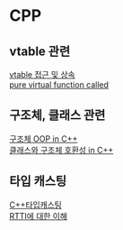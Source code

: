 # CPP

## vtable 관련
[vtable 접근 및 상속](https://github.com/seowooyoung119/CPP/tree/main/vtable%EC%97%90%20%EB%8C%80%ED%95%B4/vtable%EC%97%90%20%EB%8C%80%ED%95%B4) <br>
[pure virtual function called](https://github.com/seowooyoung119/CPP/tree/main/%EC%88%9C%EC%88%98%EA%B0%80%EC%83%81%ED%95%A8%EC%88%98%EC%98%A4%EB%B2%84%EB%9D%BC%EC%9D%B4%EB%93%9C%ED%85%8C%EC%8A%A4%ED%8A%B8/%EC%88%9C%EC%88%98%EA%B0%80%EC%83%81%ED%95%A8%EC%88%98%EC%98%A4%EB%B2%84%EB%9D%BC%EC%9D%B4%EB%93%9C%ED%85%8C%EC%8A%A4%ED%8A%B8) <br>

## 구조체, 클래스 관련
[구조체 OOP in C++](https://github.com/seowooyoung119/CPP/tree/main/%EA%B5%AC%EC%A1%B0%EC%B2%B4%20OOP/%EA%B5%AC%EC%A1%B0%EC%B2%B4%20OOP)<br>
[클래스와 구조체 호환성 in C++](https://github.com/seowooyoung119/CPP/tree/main/%EA%B5%AC%EC%A1%B0%EC%B2%B4%20%ED%81%B4%EB%9E%98%EC%8A%A4%20OOP%20%ED%98%B8%ED%99%98%EC%84%B1/%EA%B5%AC%EC%A1%B0%EC%B2%B4%20%ED%81%B4%EB%9E%98%EC%8A%A4%20OOP%20%ED%98%B8%ED%99%98%EC%84%B1)<br>

## 타입 캐스팅
[C++타입캐스팅](https://github.com/seowooyoung119/CPP/blob/main/C%2B%2B%20%ED%83%80%EC%9E%85%20%EC%BA%90%EC%8A%A4%ED%8C%85.md)<br>
[RTTI에 대한 이해](https://github.com/seowooyoung119/CPP/blob/main/static_cast%2C%20dynamic_cast%20%EB%B0%8F%20RTTI%20%EC%9D%B4%ED%95%B4.md)<br>
